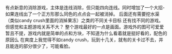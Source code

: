 有点新意的消除游戏，主体是连线消除，但只能四向连线。同时增加了一个大招-如果连线出了一个正方形那么同色的点点会一起被消掉。
后面还有需要挖水渠（类似candy crush里面的消掉果冻）之类的不同关卡目标
还有找不同的游戏。但感觉和主题游戏关系不大？
整个游戏最好的一点是画面。游戏外的图可可爱爱暂且不提，游戏内就是简单的点和方块，不知道为什么看着就是挺好看的，配色的原因么
在爽度上我觉得不如candy crush，玩到十几关，就有的关卡过不去，并且能连的部分很少了，可能看脸。